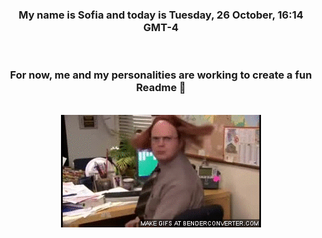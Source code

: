 


<div align="center">
<h3 >My name is Sofia and today is Tuesday, 26 October, 16:14 GMT-4</h3><br>
<h3 >For now, me and my personalities are working to create a fun Readme 👋
</h3><br>
<img src='img/dwight.gif' alt='working...'/>
</div>
